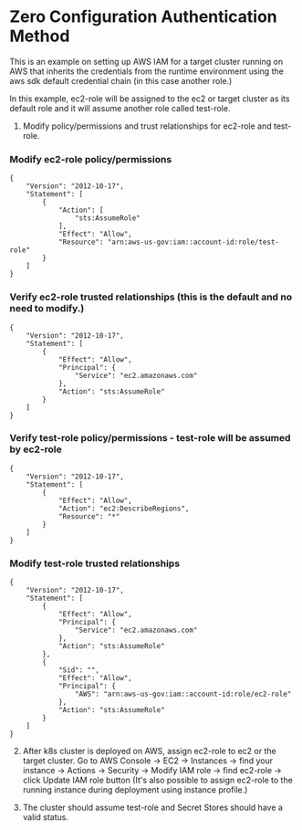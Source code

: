 # Zero Configuration Authentication Method 

This is an example on setting up AWS IAM for a target cluster running on AWS that inherits the credentials from the runtime environment using the aws sdk default credential chain (in this case another role.)  

In this example, ec2-role will be assigned to the ec2 or target cluster as its default role and it will assume another role called test-role.  

1. Modify policy/permissions and trust relationships for ec2-role and test-role.

### Modify ec2-role policy/permissions

```
{
	"Version": "2012-10-17",
	"Statement": [
		{
			"Action": [
				"sts:AssumeRole"
			],
			"Effect": "Allow",
			"Resource": "arn:aws-us-gov:iam::account-id:role/test-role"
		}
	]
}
```

### Verify ec2-role trusted relationships (this is the default and no need to modify.)

```
{
    "Version": "2012-10-17",
    "Statement": [
        {
            "Effect": "Allow",
            "Principal": {
                "Service": "ec2.amazonaws.com"
            },
            "Action": "sts:AssumeRole"
        }
    ]
}
```

### Verify test-role policy/permissions - test-role will be assumed by ec2-role 

```
{
	"Version": "2012-10-17",
	"Statement": [
		{
			"Effect": "Allow",
			"Action": "ec2:DescribeRegions",
			"Resource": "*"
		}
	]
}
```

### Modify test-role trusted relationships

```
{
    "Version": "2012-10-17",
    "Statement": [
        {
            "Effect": "Allow",
            "Principal": {
                "Service": "ec2.amazonaws.com"
            },
            "Action": "sts:AssumeRole"
        },
        {
            "Sid": "",
            "Effect": "Allow",
            "Principal": {
                "AWS": "arn:aws-us-gov:iam::account-id:role/ec2-role"
            },
            "Action": "sts:AssumeRole"
        }
    ]
}
```

2. After k8s cluster is deployed on AWS, assign ec2-role to ec2 or the target cluster.  Go to AWS Console -> EC2 -> Instances -> find your instance -> Actions -> Security -> Modify IAM role -> find ec2-role -> click Update IAM role button (It's also possible to assign ec2-role to the running instance during deployment using instance profile.) 

3. The cluster should assume test-role and Secret Stores should have a valid status.
